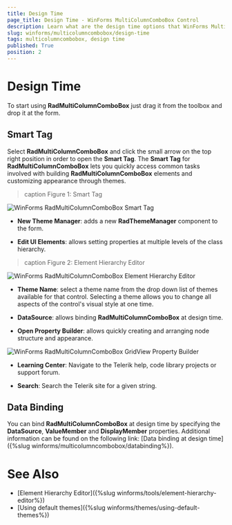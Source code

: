 ```yaml
---
title: Design Time
page_title: Design Time - WinForms MultiColumnComboBox Control
description: Learn what are the design time options that WinForms MultiColumnComboBox offers.
slug: winforms/multicolumncombobox/design-time
tags: multicolumncombobox, design time
published: True
position: 2 
---
```


# Design Time

To start using **RadMultiColumnComboBox** just drag it from the toolbox and drop it at the form.
 
## Smart Tag

Select **RadMultiColumnComboBox** and click the small arrow on the top right position in order to open the __Smart Tag__. The __Smart Tag__ for **RadMultiColumnComboBox** lets you quickly access common tasks involved with building **RadMultiColumnComboBox** elements and customizing appearance through themes.

>caption Figure 1: Smart Tag

![WinForms RadMultiColumnComboBox Smart Tag](images/multicolumncombobox-design-time001.png)

* __New Theme Manager__: adds a new __RadThemeManager__ component to the form.
            

* __Edit UI Elements__: allows setting properties at multiple levels of the class hierarchy.
            
>caption Figure 2: Element Hierarchy Editor

![WinForms RadMultiColumnComboBox Element Hierarchy Editor](images/multicolumncombobox-design-time002.png)

* __Theme Name__: select a theme name from the drop down list of themes available for that control. Selecting a theme allows you to change all aspects of the control's visual style at one time.

* __DataSource__: allows binding **RadMultiColumnComboBox** at design time.
            
* __Open Property Builder__: allows quickly creating and arranging node structure and appearance.

![WinForms RadMultiColumnComboBox GridView Property Builder](images/multicolumncombobox-design-time003.png)
           
* __Learning Center__: Navigate to the Telerik help, code library projects or support forum.

* __Search__: Search the Telerik site for a given string.         

## Data Binding

You can bind **RadMultiColumnComboBox** at design time by specifying the __DataSource__, __ValueMember__ and __DisplayMember__ properties. Additional information can be found on the following link: [Data binding at design time]({%slug winforms/multicolumncombobox/databinding%}).   
        
# See Also

* [Element Hierarchy Editor]({%slug winforms/tools/element-hierarchy-editor%})
* [Using default themes]({%slug winforms/themes/using-default-themes%})

 



